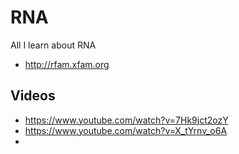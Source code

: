 # RNA
All I learn about RNA

* http://rfam.xfam.org


## Videos

* https://www.youtube.com/watch?v=7Hk9jct2ozY
* https://www.youtube.com/watch?v=X_tYrnv_o6A
* 
